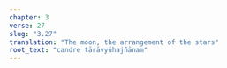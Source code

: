 ```yaml
---
chapter: 3
verse: 27
slug: "3.27"
translation: "The moon, the arrangement of the stars"
root_text: "candre tārāvyūhajñānam"
---
```


